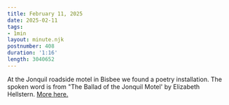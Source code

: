 ```yaml
---
title: February 11, 2025
date: 2025-02-11
tags:
- 1min
layout: minute.njk
postnumber: 408
duration: '1:16'
length: 3040652
---
```

At the Jonquil roadside motel in Bisbee we found a poetry installation. The spoken word is from "The Ballad of the Jonquil Motel' by Elizabeth Hellstern. [More here.](http://www.telepoembooth.com/directories.html)